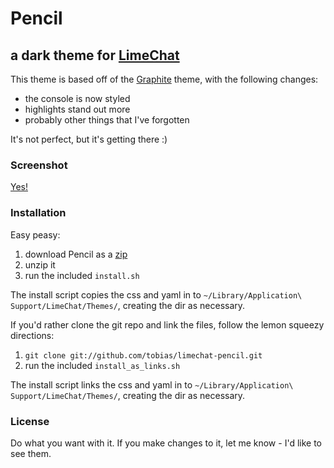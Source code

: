 # Pencil
## a dark theme for [LimeChat](http://limechat.net/mac/)

This theme is based off of the [Graphite](https://github.com/gregnewman/limechat-graphite) theme, with the following changes:

* the console is now styled
* highlights stand out more
* probably other things that I've forgotten

It's not perfect, but it's getting there :)

### Screenshot

[Yes!](https://github.com/tobias/limechat-pencil/raw/master/pencil_screenshot.png)

### Installation

Easy peasy:

1. download Pencil as a [zip](https://github.com/tobias/limechat-pencil/zipball/master)
2. unzip it
3. run the included `install.sh`

The install script copies the css and yaml in to `~/Library/Application\ Support/LimeChat/Themes/`,
creating the dir as necessary.

If you'd rather clone the git repo and link the files, follow the lemon squeezy directions:

1. `git clone git://github.com/tobias/limechat-pencil.git`
2. run the included `install_as_links.sh`

The install script links the css and yaml in to `~/Library/Application\ Support/LimeChat/Themes/`,
creating the dir as necessary.

### License

Do what you want with it. If you make changes to it, let me know - I'd like to see them.


